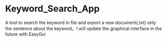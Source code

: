 # Keyword_Search_App
A tool to search the keyword in file and export a new document(.txt) only the sentence about the keyword，I will update the graphical interface in the future with EasyGui
